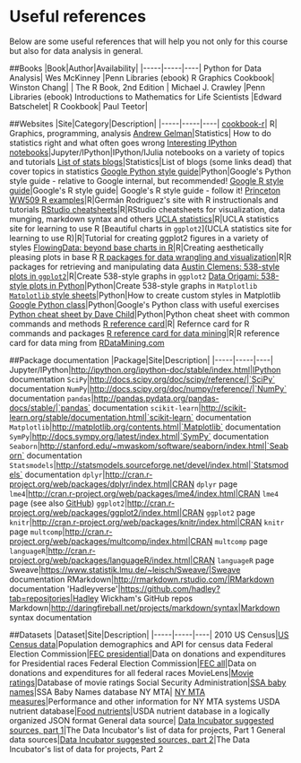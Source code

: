 # Useful references
Below are some useful references that will help you not only for this course but also for data analysis in general.

##Books
|Book|Author|Availability|
|-----|-----|----|
Python for Data Analysis| Wes McKinney |Penn Libraries (ebook)
R Graphics Cookbook| Winston Chang| |
The R Book, 2nd Edition | Michael J. Crawley |Penn Libraries (ebook)
Introductions to Mathematics for Life Scientists |Edward Batschelet| 
R Cookbook| Paul Teetor| 

##Websites
|Site|Category|Description|
|-----|-----|----|
[cookbook-r](http://www.cookbook-r.com/)| R| Graphics, programming, analysis
[Andrew Gelman](http://andrewgelman.com/)|Statistics| How to do statistics right and what often goes wrong
[Interesting IPython notebooks](https://github.com/ipython/ipython/wiki/A-gallery-of-interesting-IPython-Notebooks)|Jupyter/IPython|IPython/IJulia notebooks on a variety of topics and tutorials
[List of stats blogs](http://www.r-bloggers.com/40-fascinating-blogs-for-the-ultimate-statistics-geek/)|Statistics|List of blogs (some links dead) that cover topics in statistics
[Google Python style guide](https://google-styleguide.googlecode.com/svn/trunk/pyguide.html)|Python|Google's Python style guide - relative to Google internal, but recommended!
[Google R style guide](https://google-styleguide.googlecode.com/svn/trunk/Rguide.xml)|Google's R style guide| Google's R style guide - follow it!
[Princeton WW509 R examples](http://data.princeton.edu/wws509/R)|R|Germán Rodriguez's site with R instructionals and tutorials
[RStudio cheatsheets](http://www.rstudio.com/resources/cheatsheets/)|R|RStudio cheatsheets for visualization, data munging, markdown syntax and others
[UCLA statistics](http://statistics.ats.ucla.edu/stat/r/)|R|UCLA statistics site for learning to use R
[Beautiful charts in `ggplot2`](UCLA statistics site for learning to use R)|R|Tutorial for creating ggplot2 figures in a variety of styles
[FlowingData: beyond base charts in R](https://flowingdata.com/2014/10/23/moving-past-default-charts/)|R|Creating aesthetically pleasing plots in base R
[R packages for data wrangling and visualization](http://www.computerworld.com/article/2921176/business-intelligence/great-r-packages-for-data-import-wrangling-visualization.html)|R|R packages for retrieving and manipulating data
[Austin Clemens: 538-style plots in `ggplot2`](http://austinclemens.com/blog/2014/07/03/fivethirtyeight-com-style-graphs-in-ggplot2/)|R|Create 538-style graphs in `ggplot2`
[Data Origami: 538-style plots in Python](http://dataorigami.net/blogs/napkin-folding/17543615-replicating-538s-plot-styles-in-matplotlib)|Python|Create 538-style graphs in `Matplotlib`
[`Matplotlib` style sheets](http://matplotlib.org/users/style_sheets.html)|Python|How to create custom styles in Matplotlib
[Google Python class](https://developers.google.com/edu/python/?csw=1)|Python|Google's Python class with useful exercises
[Python cheat sheet by Dave Child](http://www.cheatography.com/davechild/cheat-sheets/python/)|Python|Python cheat sheet with common commands and methods
[R reference card](http://cran.r-project.org/doc/contrib/Baggott-refcard-v2.pdf)|R| Refernce card for R commands and packages
[R reference card for data mining](http://www.rdatamining.com/docs/r-reference-card-for-data-mining)|R|R reference card for data ming from [RDataMining.com](http://www.rdatamining.com/)

##Package documentation
|Package|Site|Description|
|-----|-----|----|
Jupyter/IPython|http://ipython.org/ipython-doc/stable/index.html|IPython documentation
`SciPy`|http://docs.scipy.org/doc/scipy/reference/|`SciPy` documentation
`NumPy`|http://docs.scipy.org/doc/numpy/reference/|`NumPy` documentation
`pandas`|http://pandas.pydata.org/pandas-docs/stable/|`pandas` documentation
`scikit-learn`|http://scikit-learn.org/stable/documentation.html|`scikit-learn` documentation
`Matplotlib`|http://matplotlib.org/contents.html|`Matplotlib` documentation
`SymPy`|http://docs.sympy.org/latest/index.html|`SymPy` documentation
`Seaborn`|http://stanford.edu/~mwaskom/software/seaborn/index.html|`Seaborn` documentation
`Statsmodels`|http://statsmodels.sourceforge.net/devel/index.html|`Statsmodels` documentation
`dplyr`|http://cran.r-project.org/web/packages/dplyr/index.html|CRAN `dplyr` page
`lme4`|http://cran.r-project.org/web/packages/lme4/index.html|CRAN `lme4` page (see also [GitHub](https://github.com/lme4/lme4/))
`ggplot2`|http://cran.r-project.org/web/packages/ggplot2/index.html|CRAN `ggplot2` page
`knitr`|http://cran.r-project.org/web/packages/knitr/index.html|CRAN `knitr` page
`multcomp`|http://cran.r-project.org/web/packages/multcomp/index.html|CRAN `multcomp` page
`languageR`|http://cran.r-project.org/web/packages/languageR/index.html|CRAN `languageR` page
Sweave|https://www.statistik.lmu.de/~leisch/Sweave/|Sweave documentation
RMarkdown|http://rmarkdown.rstudio.com/|RMarkdown documentation
'Hadleyverse'|https://github.com/hadley?tab=repositories|Hadley Wickham's GitHub repos
Markdown|http://daringfireball.net/projects/markdown/syntax|Markdown syntax documentation

##Datasets
|Dataset|Site|Description|
|-----|-----|----|
2010 US Census|[US Census data](http://www.census.gov/2010census/data/)|Population demographics and API for census data
Federal Election Commission|[FEC presidential](http://www.fec.gov/disclosurep/PDownload.do)|Data on donations and expenditures for Presidential races
Federal Election Commission|[FEC all](http://www.fec.gov/data/DataCatalog.do)|Data on donations and expenditures for all federal races
MovieLens|[Movie ratings](http://grouplens.org/datasets/movielens/)|Database of movie ratings
Social Security Administration|[SSA baby names](http://ssa.gov/oact/babynames/limits.html)|SSA Baby Names database
NY MTA| [NY MTA measures](http://web.mta.info/developers/download.html)|Performance and other information for NY MTA systems
USDA nutrient database|[Food nutrients](http://ashleyw.co.uk/project/food-nutrient-database)|USDA nutrient database in a logically organized JSON format
General data source| [Data Incubator suggested sources, part 1](http://blog.thedataincubator.com/2014/10/data-sources-for-cool-data-science-projects-part-1/)|The Data Incubator's list of data for projects, Part 1
General data sources|[Data Incubator suggested sources, part 2](http://blog.thedataincubator.com/2014/10/data-sources-for-cool-data-science-projects-part-2/)|The Data Incubator's list of data for projects, Part 2
